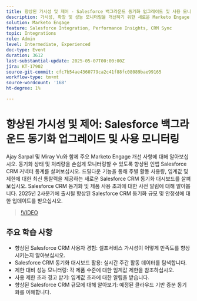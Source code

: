```yaml
---
title: 향상된 가시성 및 제어 - Salesforce 백그라운드 동기화 업그레이드 및 사용 모니터링
description: 가시성, 확장 및 성능 모니터링을 개선하기 위한 새로운 Marketo Engage Salesforce CRM 동기화 대시보드, 경고 및 2025년 2분기 개선 사항에 대해 알아봅니다.
solution: Marketo Engage
feature: Salesforce Integration, Performance Insights, CRM Sync
topic: Integrations
role: Admin
level: Intermediate, Experienced
doc-type: Event
duration: 3612
last-substantial-update: 2025-05-07T00:00:00Z
jira: KT-17902
source-git-commit: cfc7b54ae4360779ca2c41f88fc08089bae99165
workflow-type: tm+mt
source-wordcount: '168'
ht-degree: 1%

---
```



# 향상된 가시성 및 제어: Salesforce 백그라운드 동기화 업그레이드 및 사용 모니터링

Ajay Sarpal 및 Miray Vu와 함께 주요 Marketo Engage 개선 사항에 대해 알아보십시오. 동기화 상태 및 처리량을 손쉽게 모니터링할 수 있도록 향상된 인앱 Salesforce CRM 커넥터 통계를 살펴보십시오. 드릴다운 기능을 통해 주별 활동 사용량, 임계값 및 제한에 대한 최신 통찰력을 제공하는 새로운 Salesforce CRM 동기화 대시보드를 살펴보십시오. Salesforce CRM 동기화 및 제품 사용 초과에 대한 사전 알림에 대해 알아봅니다. 2025년 2사분기에 출시될 향상된 Salesforce CRM 동기화 규모 및 안정성에 대한 업데이트를 받으십시오.

>[!VIDEO](https://video.tv.adobe.com/v/3457883/?learn=on&enablevpops)

## 주요 학습 사항

* 향상된 Salesforce CRM 사용자 경험: 셀프서비스 가시성이 어떻게 만족도를 향상시키는지 알아보십시오.
* Salesforce CRM 동기화 대시보드 활용: 실시간 주간 활동 데이터를 탐색합니다.
* 제한 대비 성능 모니터링: 각 제품 수준에 대한 임계값 제한을 참조하십시오.
* 사용 제한 초과 경고 받기: 임계값 초과에 대한 알림을 받습니다.
* 향상된 Salesforce CRM 규모에 대해 알아보기: 예정된 클라우드 기반 증분 동기화를 이해합니다.



